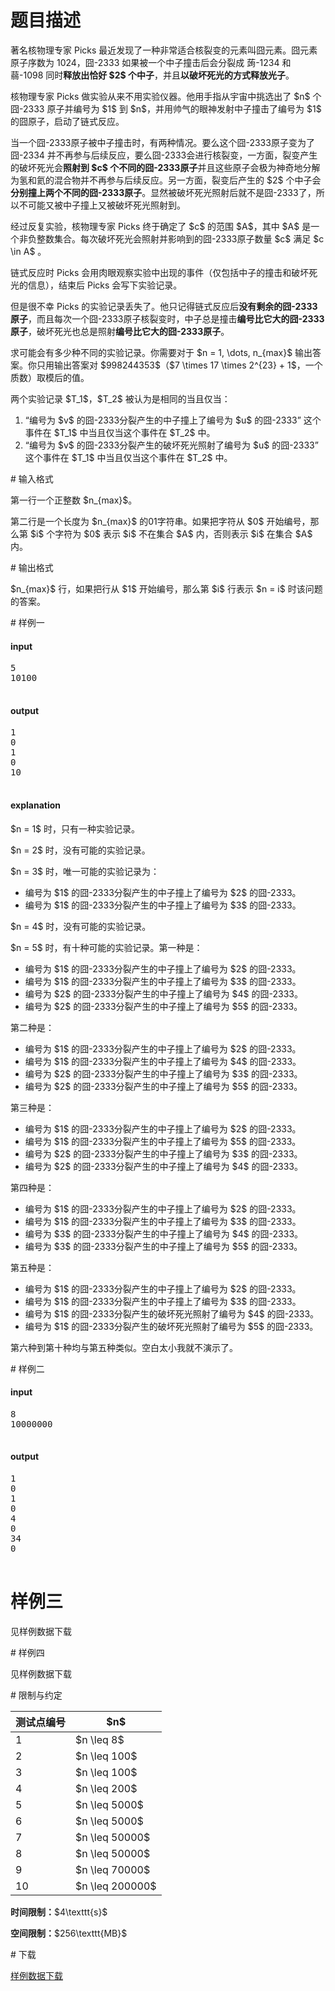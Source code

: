 # 题目描述

<p>著名核物理专家 Picks 最近发现了一种非常适合核裂变的元素叫囧元素。囧元素原子序数为 1024，囧-2333 如果被一个中子撞击后会分裂成 蒟-1234 和 蒻-1098 同时<strong>释放出恰好 $2$ 个中子</strong>，并且<strong>以破坏死光的方式释放光子</strong>。</p>
<p>核物理专家 Picks 做实验从来不用实验仪器。他用手指从宇宙中挑选出了 $n$ 个 囧-2333 原子并编号为 $1$ 到 $n$，并用帅气的眼神发射中子撞击了编号为 $1$ 的囧原子，启动了链式反应。</p>
<p>当一个囧-2333原子被中子撞击时，有两种情况。要么这个囧-2333原子变为了囧-2334 并不再参与后续反应，要么囧-2333会进行核裂变，一方面，裂变产生的破坏死光会<strong>照射到 $c$ 个不同的囧-2333原子</strong>并且这些原子会极为神奇地分解为氢和氦的混合物并不再参与后续反应。另一方面，裂变后产生的 $2$ 个中子会<strong>分别撞上两个不同的囧-2333原子</strong>。显然被破坏死光照射后就不是囧-2333了，所以不可能又被中子撞上又被破坏死光照射到。</p>
<p>经过反复实验，核物理专家 Picks 终于确定了 $c$ 的范围 $A$，其中 $A$ 是一个非负整数集合。每次破坏死光会照射并影响到的囧-2333原子数量 $c$ 满足 $c \in A$ 。</p>
<p>链式反应时 Picks 会用肉眼观察实验中出现的事件（仅包括中子的撞击和破坏死光的信息），结束后 Picks 会写下实验记录。</p>
<p>但是很不幸 Picks 的实验记录丢失了。他只记得链式反应后<strong>没有剩余的囧-2333原子</strong>，而且每次一个囧-2333原子核裂变时，中子总是撞击<strong>编号比它大的囧-2333原子</strong>，破坏死光也总是照射<strong>编号比它大的囧-2333原子</strong>。</p>
<p>求可能会有多少种不同的实验记录。你需要对于 $n = 1, \dots, n_{max}$ 输出答案。你只用输出答案对 $998244353$（$7 \times 17 \times 2^{23} + 1$，一个质数）取模后的值。</p>
<p>两个实验记录 $T_1$，$T_2$ 被认为是相同的当且仅当：</p>
<ol><li>“编号为 $v$ 的囧-2333分裂产生的中子撞上了编号为 $u$ 的囧-2333” 这个事件在 $T_1$ 中当且仅当这个事件在 $T_2$ 中。</li>
<li>“编号为 $v$ 的囧-2333分裂产生的破坏死光照射了编号为 $u$ 的囧-2333” 这个事件在 $T_1$ 中当且仅当这个事件在 $T_2$ 中。</li>
</ol># 输入格式


<p>第一行一个正整数 $n_{max}$。</p>
<p>第二行是一个长度为 $n_{max}$ 的01字符串。如果把字符从 $0$ 开始编号，那么第 $i$ 个字符为 $0$ 表示 $i$ 不在集合 $A$ 内，否则表示 $i$ 在集合 $A$ 内。</p>
# 输出格式


<p>$n_{max}$ 行，如果把行从 $1$ 开始编号，那么第 $i$ 行表示 $n = i$ 时该问题的答案。</p>
# 样例一


<h4>input</h4>
<pre>5
10100

</pre>

<h4>output</h4>
<pre>1
0
1
0
10

</pre>

<h4>explanation</h4>
<p>$n = 1$ 时，只有一种实验记录。</p>
<p>$n = 2$ 时，没有可能的实验记录。</p>
<p>$n = 3$ 时，唯一可能的实验记录为：</p>
<ul><li>编号为 $1$ 的囧-2333分裂产生的中子撞上了编号为 $2$ 的囧-2333。</li>
<li>编号为 $1$ 的囧-2333分裂产生的中子撞上了编号为 $3$ 的囧-2333。</li>
</ul><p>$n = 4$ 时，没有可能的实验记录。</p>
<p>$n = 5$ 时，有十种可能的实验记录。第一种是：</p>
<ul><li>编号为 $1$ 的囧-2333分裂产生的中子撞上了编号为 $2$ 的囧-2333。</li>
<li>编号为 $1$ 的囧-2333分裂产生的中子撞上了编号为 $3$ 的囧-2333。</li>
<li>编号为 $2$ 的囧-2333分裂产生的中子撞上了编号为 $4$ 的囧-2333。</li>
<li>编号为 $2$ 的囧-2333分裂产生的中子撞上了编号为 $5$ 的囧-2333。</li>
</ul><p>第二种是：</p>
<ul><li>编号为 $1$ 的囧-2333分裂产生的中子撞上了编号为 $2$ 的囧-2333。</li>
<li>编号为 $1$ 的囧-2333分裂产生的中子撞上了编号为 $4$ 的囧-2333。</li>
<li>编号为 $2$ 的囧-2333分裂产生的中子撞上了编号为 $3$ 的囧-2333。</li>
<li>编号为 $2$ 的囧-2333分裂产生的中子撞上了编号为 $5$ 的囧-2333。</li>
</ul><p>第三种是：</p>
<ul><li>编号为 $1$ 的囧-2333分裂产生的中子撞上了编号为 $2$ 的囧-2333。</li>
<li>编号为 $1$ 的囧-2333分裂产生的中子撞上了编号为 $5$ 的囧-2333。</li>
<li>编号为 $2$ 的囧-2333分裂产生的中子撞上了编号为 $3$ 的囧-2333。</li>
<li>编号为 $2$ 的囧-2333分裂产生的中子撞上了编号为 $4$ 的囧-2333。</li>
</ul><p>第四种是：</p>
<ul><li>编号为 $1$ 的囧-2333分裂产生的中子撞上了编号为 $2$ 的囧-2333。</li>
<li>编号为 $1$ 的囧-2333分裂产生的中子撞上了编号为 $3$ 的囧-2333。</li>
<li>编号为 $3$ 的囧-2333分裂产生的中子撞上了编号为 $4$ 的囧-2333。</li>
<li>编号为 $3$ 的囧-2333分裂产生的中子撞上了编号为 $5$ 的囧-2333。</li>
</ul><p>第五种是：</p>
<ul><li>编号为 $1$ 的囧-2333分裂产生的中子撞上了编号为 $2$ 的囧-2333。</li>
<li>编号为 $1$ 的囧-2333分裂产生的中子撞上了编号为 $3$ 的囧-2333。</li>
<li>编号为 $1$ 的囧-2333分裂产生的破坏死光照射了编号为 $4$ 的囧-2333。</li>
<li>编号为 $1$ 的囧-2333分裂产生的破坏死光照射了编号为 $5$ 的囧-2333。</li>
</ul><p>第六种到第十种均与第五种类似。空白太小我就不演示了。</p>
# 样例二


<h4>input</h4>
<pre>8
10000000

</pre>

<h4>output</h4>
<pre>1
0
1
0
4
0
34
0

</pre>

# 样例三


<p>见样例数据下载</p>
# 样例四


<p>见样例数据下载</p>
# 限制与约定


<div class="table-responsive">
<table class="table table-bordered table-text-center table-vertical-middle"><thead><tr><th>测试点编号</th>
<th>$n$</th>
</tr></thead><tbody><tr><td>1</td><td>$n \leq 8$</td></tr><tr><td>2</td><td>$n \leq 100$</td></tr><tr><td>3</td><td>$n \leq 100$</td></tr><tr><td>4</td><td>$n \leq 200$</td></tr><tr><td>5</td><td>$n \leq 5000$</td></tr><tr><td>6</td><td>$n \leq 5000$</td></tr><tr><td>7</td><td>$n \leq 50000$</td></tr><tr><td>8</td><td>$n \leq 50000$</td></tr><tr><td>9</td><td>$n \leq 70000$</td></tr><tr><td>10</td><td>$n \leq 200000$</td></tr></tbody></table></div>

<p><strong>时间限制：</strong>$4\texttt{s}$</p>
<p><strong>空间限制：</strong>$256\texttt{MB}$</p>
# 下载


<p><a href="/download.php?type=problem&amp;id=50">样例数据下载</a></p>
